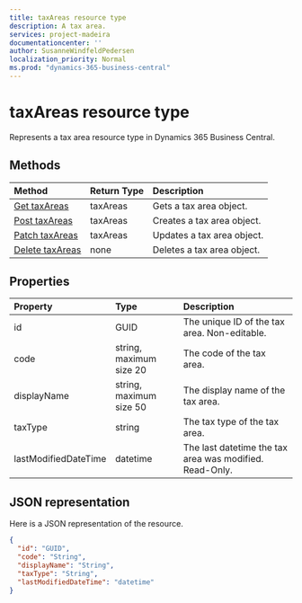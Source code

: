 ```yaml
---
title: taxAreas resource type 
description: A tax area.
services: project-madeira
documentationcenter: ''
author: SusanneWindfeldPedersen
localization_priority: Normal
ms.prod: "dynamics-365-business-central"
---
```


# taxAreas resource type
Represents a tax area resource type in Dynamics 365 Business Central.

## Methods
| Method       | Return Type  |Description|
|:---------------|:--------|:----------|
|[Get taxAreas](../api/dynamics-taxarea-get.md)|taxAreas|Gets a tax area object.|
|[Post taxAreas](../api/dynamics-create-taxarea.md)|taxAreas|Creates a tax area object.|
|[Patch taxAreas](../api/dynamics-taxarea-update.md)|taxAreas|Updates a tax area object.|
|[Delete taxAreas](../api/dynamics-taxarea-delete.md)|none|Deletes a tax area object.|

## Properties
| Property	   | Type	|Description|
|:---------------|:--------|:----------|
|id|GUID|The unique ID of the tax area. Non-editable.|
|code|string, maximum size 20| The code of the tax area.|
|displayName|string, maximum size 50| The display name of the tax area.|
|taxType|string|The tax type of the tax area.|
|lastModifiedDateTime|datetime|The last datetime the tax area was modified. Read-Only.|


## JSON representation

Here is a JSON representation of the resource.


```json
{
  "id": "GUID",
  "code": "String",
  "displayName": "String",
  "taxType": "String",
  "lastModifiedDateTime": "datetime"
}
```


